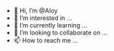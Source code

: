 - 👋 Hi, I’m @Aloy
- 👀 I’m interested in ...
- 🌱 I’m currently learning ...
- 💞️ I’m looking to collaborate on ...
- 📫 How to reach me ...

<!---
Aloyprime/Aloyprime is a ✨ special ✨ repository because its `README.md` (this file) appears on your GitHub profile.
You can click the Preview link to take a look at your changes.
--->
